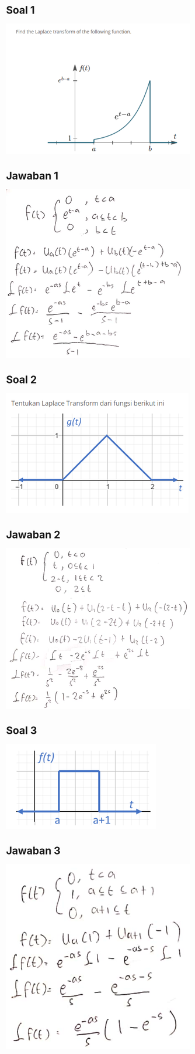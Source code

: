 # Soal 1

![](../img/Soal1PreUTS.png)

# Jawaban 1

![](../img/Jawaban1PreUTS.png)

# Soal 2

![](../img/Soal2PreUTS.png)

# Jawaban 2

![](../img/Jawaban2PreUTS.png)

# Soal 3

![](../img/Soal3PreUTS.png)

# Jawaban 3

![](../img/Jawaban3PreUTS.png)
